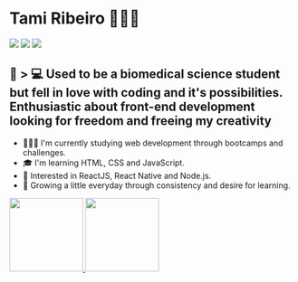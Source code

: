 # Tami Ribeiro 👩🏻‍🦰

<div> 
  <a href="https://www.linkedin.com/in/tami-ribeiro" target="_blank"><img src="https://img.shields.io/badge/-LinkedIn-%230077B5?style=for-the-badge&logo=linkedin&logoColor=white" target="_blank"></a> 
  <a href="https://www.frontendmentor.io/profile/tamiribeiro" target="_blank"><img src="https://img.shields.io/badge/-FrontendMentor-%3F54A3?style=for-the-badge&logo=frontendmentor&logoColor=black&color=white" target="_blank"></a> 
  <a href="https://www.freecodecamp.org/tamiribeiro" target="_blank"><img src="https://img.shields.io/badge/-freeCodeCamp-%0A0A23?style=for-the-badge&logo=freecodecamp&logoColor=white&color=0A0A23" target="_blank"></a> 
</div>

## 🧬 > 💻 Used to be a biomedical science student but fell in love with coding and it's possibilities. Enthusiastic about front-end development looking for freedom and freeing my creativity

- 👩🏻‍💻 I'm currently studying web development through bootcamps and challenges.
- 🎓 I'm learning HTML, CSS and JavaScript.
- 🚀 Interested in ReactJS, React Native and Node.js.
- 🧡 Growing a little everyday through consistency and desire for learning.

<div>
  <a href="https://github.com/tamiribeiro">
  <img height="130em" src="https://github-readme-stats.vercel.app/api?username=tamiribeiro&hide=prs,issues&show_icons=true&theme=dracula&include_all_commits=true&count_private=true"/>
  <img height="130em" src="https://github-readme-stats.vercel.app/api/top-langs/?username=tamiribeiro&layout=compact&langs_count=7&theme=dracula"/>
  </a>
</div>


